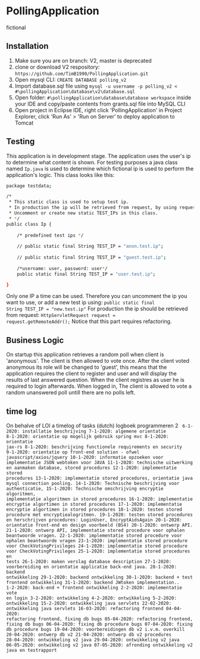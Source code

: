 # PollingApplication
fictional
## Installation
<ol>
  <li> Make sure you are on branch: V2, master is deprecated </li>
  <li> clone or download V2 respository: <code>https://github.com/TimB1990/PollingApplication.git</code></li>
  <li> Open mysql CLI: <code>CREATE DATABASE polling_v2</code></li>
  <li> Import database.sql file using <code>mysql -u username -p polling_v2 < #\pollingApplication\database\v2\database.sql</code></li>
  <li> Open folder: <code>#\pollingApplication\database\database workspace</code> inside your IDE and copy/paste contents from grants.sql file into MySQL CLI </li>
	<li> Open project in Eclipse IDE, right click 'PollingApplication' in Project Explorer, click 'Run As' > 'Run on Server' to deploy application to Tomcat</li>
</ol>

## Testing
This application is in development stage. The application uses the user's ip to determine what content is shown.
For testing purposes a java class named <code>Ip.java</code> is used to determine which fictional ip is used to perform the application's logic.
This class looks like this:

```bash
package testdata;

/*
 * This static class is used to setup test ip.
 * In production the ip will be retrieved from request, by using request.getRemoteAddr();
 * Uncomment or create new static TEST_IPs in this class.
 * */
public class Ip {
	
	/* predefined test ips */
	
	// public static final String TEST_IP = "anon.test.ip";
	
	// public static final String TEST_IP = "guest.test.ip";
	
	/*username: user, password: user*/
	public static final String TEST_IP = "user.test.ip";

}
```

Only one IP a time can be used. Therefore you can uncomment the ip you want to use, or add a new test ip using: <code>public static final String TEST_IP = "new.test.ip"</code>
For production the ip should be retrieved from request: <code>HttpServletRequest request = request.getRemoteAddr();</code> 
Notice that this part requires refactoring.

## Business Logic
On startup this application retrieves a random poll when client is 'anonymous'. The client is then allowed to vote once.
After the client voted anonymous its role will be changed to 'guest', this means that the application requires the client to register and user and will display the results of last answered question.
When the client registres as user he is required to login afterwards. When logged in, The client is allowed to vote a random unanswered poll untill there are no polls left.

## time log
On behalve of LOI a timelog of tasks (dutch)
logboek programmeren 2
<code>
6-1-2020: installatie beschrijving
7-1-2020: algemene orientatie
8-1-2020: orientatie op mogelijk gebruik spring mvc
8-1-2020: orientatie jax-rs
8-1-2020: beschrijving functionele requirements en security
9-1-2020: orientatie op front-end solution - ofwel javascript/axios/jquery
10-1-2020: informatie opzoeken voor implementatie JSON webtoken voor JAVA
11-1-2020: technische uitwerking en aanmaken database, stored procedures
12-1-2020: implementatie stored procedures
13-1-2020: implementatie stored procedures, orientatie java mysql connection pooling.
14-1-2020: Technische beschrijving voor authenticatie, 
15-1-2020: Technische omschrijving encryptie algoritmen, implementatie algoritmen in stored procedures
16-1-2020: implementatie encryptie algortimen in stored procedures
17-1-2020: implementatie encryptie algortimen in stored procedures
18-1-2020: testen stored procedure met encryptiealogritmen.
19-1-2020: testen stored procedures en herschrijven procedures: LoginUser, EncryptAidsAgain
20-1-2020: orientatie front-end en design voorbeeld (BS4)
20-1-2020: ontwerp API.
21-1-2020: ontwerp API, implementatie stored procedure voor ophalen beantwoorde vragen.
22-1-2020: implementatie stored procedure voor ophalen beantwoorde vragen
23-1-2020: implementatie stored procedure voor CheckVotingPrivileges
24-1-2020: implementatie stored procedure voor CheckVotingPrivileges
25-1-2020: implementatie stored procedures en tests
26-1-2020: maken verslag database description
27-1-2020: voorbereiding en orientatie applicatie back-end java.
28-1-2020: backend ontwikkeling
29-1-2020: backend ontwikkeling
30-1-2020: backend + test frontend ontwikkeling
31-1-2020: backend JWtoken implementation..
1-2-2020: back-end + frontend ontwikkeling
2-2-2020: implementatie vote en login
3-2-2020: ontwikkeling
4-2-2020: ontwikkeling
5-2-2020: ontwikkeling
15-2-2020: ontwikkeling java servlets
22-02-2020: ontwikkeling java servlets
16-03-2020: refactoring frontend
04-04-2020: refactoring frontend, fixing db bugs
05-04-2020: refactoring frontend, fixing db bugs
06-04-2020: fixing db procedure bugs
07-04-2020: fixing db procedure bugs
19-04-2020: voorbereidingen db v2 i.v.m. overkill
20-04-2020: ontwerp db v2
21-04-2020: ontwerp db v2 procedures
28-04-2020: ontwikkeling v2 java 
29-04-2020: ontwikkeling v2 java
06-05-2020: ontwikkeling v2 java
07-05-2020: afronding ontwikkeling v2 java en testrapport
	</code>
